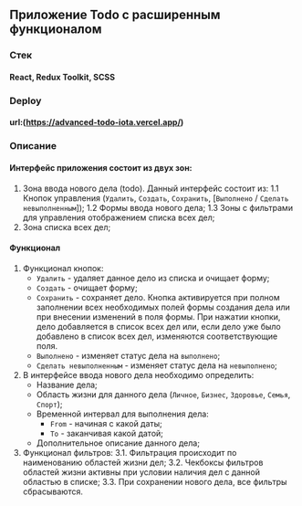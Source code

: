 ## Приложение Todo с расширенным функционалом

### Стек

#### React, Redux Toolkit, SCSS

### Deploy

#### url:(https://advanced-todo-iota.vercel.app/)

### Описание

#### Интерфейс приложения состоит из двух зон:
1. Зона ввода нового дела (todo). Данный интерфейс состоит из:
1.1 Кнопок управления (`Удалить`, `Создать`, `Сохранить`, [`Выполнено` / `Сделать невыполненным`]);
1.2 Формы ввода нового дела;
1.3 Зоны с фильтрами для управления отображением списка всех дел;
2. Зона списка всех дел;

#### Функционал
1. Функционал кнопок:
   + `Удалить` - удаляет данное дело из списка и очищает форму;
   + `Создать` - очищает форму;
   + `Сохранить` - сохраняет дело. Кнопка активируется при полном заполнении всех необходимых полей формы создания дела или при внесении изменений в поля формы. При нажатии кнопки, дело добавляется в список всех дел или, если дело уже было добавлено в список всех дел, изменяются соответствующие поля.
   + `Выполнено` - изменяет статус дела на `выполнено`;
   + `Сделать невыполненным` - изменяет статус дела на `невыполнено`;
2. В интерфейсе ввода нового дела необходимо определить:
   + Название дела;
   + Область жизни для данного дела (`Личное`, `Бизнес`, `Здоровье`, `Семья`, `Спорт`);
   + Временной интервал для выполнения дела:
      + `From` - начиная с какой даты;
      + `To` - заканчивая какой датой;
   + Дополнительное описание данного дела;
3. Функционал фильтров:
3.1. Фильтрация происходит по наименованию областей жизни дел;
3.2. Чекбоксы фильтров областей жизни активны при условии наличия дел с данной областью в списке;
3.3. При сохранении нового дела, все фильтры сбрасываются.